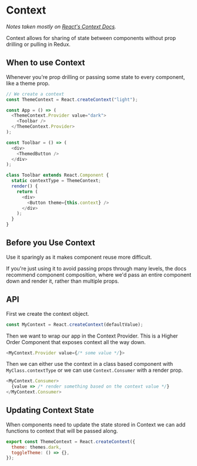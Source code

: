 # Context

_Notes taken mostly on [React's Context Docs](https://reactjs.org/docs/context.html)._

Context allows for sharing of state between components without prop drilling or pulling in Redux.

## When to use Context

Whenever you're prop drilling or passing some state to every component, like a theme prop.

```js
// We create a context
const ThemeContext = React.createContext("light");

const App = () => (
  <ThemeContext.Provider value="dark">
    <Toolbar />
  </ThemeContext.Provider>
);

const Toolbar = () => (
  <div>
    <ThemedButton />
  </div>
);

class Toolbar extends React.Component {
  static contextType = ThemeContext;
  render() {
    return (
      <div>
        <Button theme={this.context} />
      </div>
    );
  }
}
```

## Before you Use Context

Use it sparingly as it makes component reuse more difficult.

If you're just using it to avoid passing props through many levels, the docs recommend component composition, where we'd pass an entire component down and render it, rather than multiple props.

## API

First we create the context object.
```js
const MyContext = React.createContext(defaultValue);
```

Then we want to wrap our app in the Context Provider. This is a Higher Order Component that exposes context all the way down.

```js
<MyContext.Provider value={/* some value */}>
```

Then we can either use the context in a class based component with `MyClass.contextType` or we can use `Context.Consumer` with a render prop.

```js
<MyContext.Consumer>
  {value => /* render something based on the context value */}
</MyContext.Consumer>
```



## Updating Context State

When components need to update the state stored in Context we can add functions to context that will be passed along.

```js
export const ThemeContext = React.createContext({
  theme: themes.dark,
  toggleTheme: () => {},
});
```